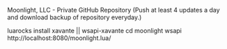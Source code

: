 Moonlight, LLC - Private GitHub Repository
(Push at least 4 updates a day and download backup of repository everyday.)

luarocks install xavante || wsapi-xavante
cd moonlight
wsapi
http://localhost:8080/moonlight.lua/
